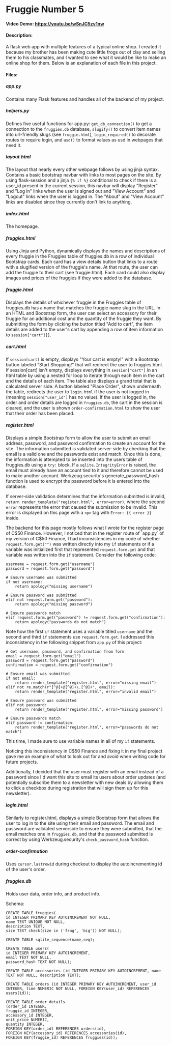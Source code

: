 # Fruggie Number 5
#### Video Demo: https://youtu.be/wSnJC5zv1nw
#### Description:
A flask web app with multiple features of a typical online shop. I created it because my brother has been making cute little frogs out of clay and selling them to his classmates, and I wanted to see what it would be like to make an online shop for them. Below is an explanation of each file in this project.
#### Files:
##### app.py
Contains many Flask features and handles all of the backend of my project.
##### helpers.py
Defines five useful functions for app.py: `get_db_connection()` to get a connection to the `fruggies.db` database, `slugify()` to convert item names into url-friendly slugs (see `fruggie.html`), `login_required()` to decorate routes to require login, and `usd()` to format values as usd in webpages that need it.
##### layout.html
The layout that nearly every other webpage follows by using jinja syntax. Contains a basic bootstrap navbar with links to most pages on the site. By using flask-session and a jinja `{% if %}` conditional to check if there is a user_id present in the current session, this navbar will display "Register" and "Log in" links when the user is signed out and "View Account" and "Logout" links when the user is logged in. The "About" and "View Account" links are disabled since they currently don't link to anything.
##### index.html
The homepage. 
##### fruggies.html
Using Jinja and Python, dynamically displays the names and descriptions of every fruggie in the Fruggies table of fruggies.db in a row of individual Bootstrap cards. Each card has a view details button that links to a route with a slugified version of the fruggie's name. At that route, the user can add the fruggie to their cart (see fruggie.html). Each card could also display images and prices of the fruggies if they were added to the database. 
##### fruggie.html
Displays the details of whichever fruggie in the Fruggies table of fruggies.db has a name that matches the fruggie name slug in the URL. In an HTML and Bootstrap form, the user can select an accessory for their fruggie for an additional cost and the quantity of the fruggie they want. By submitting the form by clicking the button titled "Add to cart", the item details are added to the user's cart by appending a row of item information to `session["cart"][]`.
##### cart.html
If `session[cart]` is empty, displays "Your cart is empty!" with a Bootstrap button labeled "Start Shopping!" that will redirect the user to fruggies.html. If session[cart] isn't empty, displays everything in `session["cart"]` in an html table by using a nested for loop to iterate through each item in the cart and the details of each item. The table also displays a grand total that is calculated server side. A button labeled "Place Order", shown underneath the table, redirects the user to `login.html` if the user is not logged in (meaning `session["user_id"]` has no value). If the user is logged in, the order and order details are logged in `fruggies.db`, the cart in the session is cleared, and the user is shown `order-confirmation.html` to show the user that their order has been placed.
##### register.html
Displays a simple Bootstrap form to allow the user to submit an email address, password, and password confirmation to create an account for the site. The information submitted is validated server-side by checking that the email is a valid one and the passwords exist and match. Once this is done, the information is attempted to be inserted into the users table of fruggies.db using a `try:` block. If a `sqlite.IntegrityError` is raised, the email must already have an account tied to it and therefore cannot be used to make another account. Werkzeug.security's generate_password_hash function is used to encrypt the password before it is entered into the database. 

If server-side validation determines that the information submitted is invalid, `return render_template("register.html", error=error)`, where the second `error` represents the error that caused the submission to be invalid. This error is displayed on this page with a `<p>` tag with `Error: {{ error }}` inside.

The backend for this page mostly follows what I wrote for the register page of C$50 Finance. However, I noticed that in the register route of `app.py` of my version of C$50 Finance, I had inconsistencies in my code of whether `request.form.get("")` was written directly into my `if` statements or if a variable was initialized first that represented `request.form.get` and that variable was written into the `if` statement. Consider the following code:
```
username = request.form.get("username")
password = request.form.get("password")

# Ensure username was submitted
if not username:
    return apology("missing username")

# Ensure password was submitted
elif not request.form.get("password"):
    return apology("missing password")

# Ensure passwords match
elif request.form.get("password") != request.form.get("confirmation"):
    return apology("passwords do not match")
```
Note how the first `if` statement uses a variable titled `username` and the second and third `if` statements use `request.form.get`.
I addressed this inconsistency in the following snippet from `app.py` of this project:
```
# Get username, password, and confirmation from form
email = request.form.get("email")
password = request.form.get("password")
confirmation = request.form.get("confirmation")

# Ensure email was submitted
if not email:
    return render_template("register.html", error="missing email")
elif not re.match(r"[^@]+@[^@]+\.[^@]+", email):
    return render_template("register.html", error="invalid email")

# Ensure password was submitted
elif not password:
    return render_template("register.html", error="missing password")

# Ensure passwords match
elif password != confirmation:
    return render_template("register.html", error="passwords do not match")
```
This time, I made sure to use variable names in all of my `if` statements. 

Noticing this inconsistency in C$50 Finance and fixing it in my final project gave me an example of what to look out for and avoid when writing code for future projects.

Additionally, I decided that the user must register with an email instead of a password since I'd want this site to email its users about order updates (and potentially subscribe them to a newsletter with new deals by allowing them to click a checkbox during registration that will sign them up for this newsletter).
##### login.html
Similarly to register.html, displays a simple Bootstrap form that allows the user to log in to the site using their email and password. The email and password are validated serverside to ensure they were submitted, that the email matches one in `fruggies.db`, and that the password submitted is correct by using Werkzeug.security's `check_password_hash` function.
##### order-confirmation
Uses `cursor.lastrowid` during checkout to display the autoincrementing id of the user's order. 
##### fruggies.db
Holds user data, order info, and product info.

Schema:
```
CREATE TABLE fruggies(
id INTEGER PRIMARY KEY AUTOINCREMENT NOT NULL,
name TEXT UNIQUE NOT NULL,
description TEXT,
size TEXT check(size in ('frug', 'big')) NOT NULL);

CREATE TABLE sqlite_sequence(name,seq);

CREATE TABLE users(
id INTEGER PRIMARY KEY AUTOINCREMENT,
email TEXT NOT NULL,
password_hash TEXT NOT NULL);

CREATE TABLE accessories (id INTEGER PRIMARY KEY AUTOINCREMENT, name TEXT NOT NULL, description TEXT);

CREATE TABLE orders (id INTEGER PRIMARY KEY AUTOINCREMENT, user_id INTEGER, time NUMERIC NOT NULL, FOREIGN KEY(user_id) REFERENCES users(id));

CREATE TABLE order_details
(order_id INTEGER,
fruggie_id INTEGER,
accessory_id INTEGER,
unit_price NUMERIC,
quantity INTEGER,
FOREIGN KEY(order_id) REFERENCES orders(id),
FOREIGN KEY(accessory_id) REFERENCES accessories(id),
FOREIGN KEY(fruggie_id) REFERENCES fruggies(id));
```

